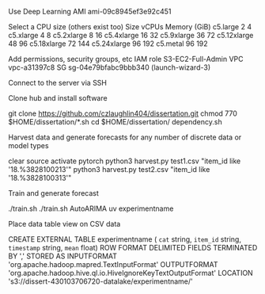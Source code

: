 Use Deep Learning AMI
ami-09c8945ef3e92c451

Select a CPU size (others exist too)
Size	vCPUs	Memory (GiB)
c5.large	2	4
c5.xlarge	4	8
c5.2xlarge	8	16
c5.4xlarge	16	32
c5.9xlarge	36	72
c5.12xlarge	48	96
c5.18xlarge	72	144
c5.24xlarge	96	192
c5.metal	96	192

Add permissions, security groups, etc
IAM role S3-EC2-Full-Admin 
VPC  vpc-a31397c8 
SG sg-04e79bfabc9bbb340 (launch-wizard-3)

Connect to the server via SSH

Clone hub and install software

git clone https://github.com/czlaughlin404/dissertation.git
chmod 770 $HOME/dissertation/*.sh
cd $HOME/dissertation/
dependency.sh


Harvest data and generate forecasts for any number of discrete data or model types

clear
source activate pytorch
python3 harvest.py test1.csv "item_id like '18.%3828100213'"
python3 harvest.py test2.csv "item_id like '18.%3828100313'"

Train and generate forecast

./train.sh 
./train.sh AutoARIMA uv experimentname

Place data table view on CSV data

CREATE EXTERNAL TABLE experimentname (
  `cat` string, 
  `item_id` string, 
  `timestamp` string, 
  `mean` float)
ROW FORMAT DELIMITED 
  FIELDS TERMINATED BY ',' 
STORED AS INPUTFORMAT 
  'org.apache.hadoop.mapred.TextInputFormat' 
OUTPUTFORMAT 
  'org.apache.hadoop.hive.ql.io.HiveIgnoreKeyTextOutputFormat'
LOCATION
  's3://dissert-430103706720-datalake/experimentname/'
